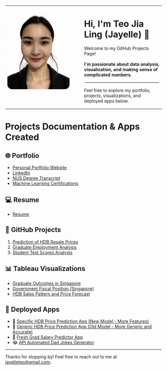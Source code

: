 <table>
  <tr>
    <td width="220" valign="top">
      <img src="https://raw.githubusercontent.com/jayelle0609/Portfolio/main/hero-bannerr.jpg" alt="Jia Ling" width="200" style="border-radius: 15px;" />
    </td>
    <td valign="top" style="padding-left: 20px;">
      <h1>Hi, I'm Teo Jia Ling (Jayelle) 👋</h1>
      <p>Welcome to my GitHub Projects Page! <br><br><b> I'm passionate about data analysis, visualization, and making sense of complicated numbers. </b>
        <hr style="border:2px solid #eee;" />
         Feel free to explore my portfolio, projects, visualizations, and deployed apps below.</p>
    </td>
  </tr>
</table>


# Projects Documentation & Apps Created 

## 🌐 Portfolio
- [Personal Portfolio Website](https://jayelle0609.github.io/jialing/)
- [LinkedIn](https://www.linkedin.com/in/jialingteo/)
- [NUS Degree Transcript](https://drive.google.com/file/d/1LkCUTbWGylObPXyr2eHP5Uhsru85-qW4/view)
- [Machine Learning Certifications](https://drive.google.com/file/d/1S84PE0D8y3uVha78LZdDZjmA25Vl3xyK/view?usp=sharing)

## 💻 Resume
- [Resume](https://drive.google.com/file/d/1Rq7kx1UOF96GE26drsnB5flgt6iCxdYP/view?usp=drive_link)

## 📂 GitHub Projects
1. [Prediction of HDB Resale Prices](https://github.com/jayelle0609/HDB_Historical_Price_Analysis/tree/main)  
2. [Graduate Employment Analysis](https://github.com/jayelle0609/Graduate_Employment_Analysis)  
3. [Student Test Scores Analysis](https://github.com/jayelle0609/Test_scores_analysis)  

## 📊 Tableau Visualizations
- [Graduate Outcomes in Singapore](https://public.tableau.com/app/profile/jialingteo/viz/GraduateOutcomesinSingapore/GrowthinHigherEducationParticipation19822023)
- [Government Fiscal Position (Singapore)](https://public.tableau.com/app/profile/jialingteo/viz/GovernmentFiscalPositionSingapore/GovernmentExpenditureReportbyType)
- [HDB Sales Pattern and Price Forecast](https://public.tableau.com/app/profile/jialingteo/viz/HDBSalesPatternandPriceForecast/HDBHistoricalSalesAnalysisForecast)

## 🚀 Deployed Apps
- 🤖 [Specific HDB Price Prediction App (New Model - More Features)](https://jayellehdbspecific.streamlit.app/)  
- 🤖 [Generic HDB Price Prediction App (Old Model - More Generic and Accurate)](https://jayellehdbgeneral.streamlit.app/)  
- 💼 [Fresh Grad Salary Predictor App](https://jayellesalary.streamlit.app/)  
- 😂 [API Automated Dad Jokes Generator](https://jayelledadjokes.streamlit.app/)

---

Thanks for stopping by! Feel free to reach out to me at jayelleteo@gmail.com.

